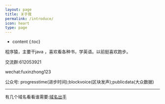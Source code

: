 ```yaml
---
layout: page
title: 关于我
permalink: /introduce/
icon: heart
type: page
---
```


* content
{:toc}


程序猿，主要干java ，喜欢看各种书，学英语。以前挺喜欢跑步。

交流群:612053921

wechat:fuxinzhong123

公众号: progresstime(进步时间);blockvoice(区块发声);publicdata(大众数据)


---

有几个域名看看谁需要:[域名出手](http://www.jianwallet.icoc.me/)

